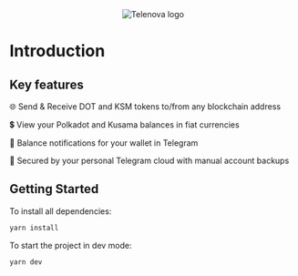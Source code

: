<div align="center">
  <img src="https://github.com/Barktech/nova-wallet-web-app/assets/63446892/492b624c-fb27-45f8-9ccd-759f3a172d2c" alt="Telenova logo">
</div>

# Introduction

## Key features
🌐 Send & Receive DOT and KSM tokens to/from any blockchain address

💲 View your Polkadot and Kusama balances in fiat currencies

💌 Balance notifications for your wallet in Telegram

🔐 Secured by your personal Telegram cloud with manual account backups

## Getting Started

To install all dependencies:

```bash
yarn install
```
To start the project in dev mode:

```bash
yarn dev
```
